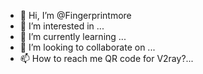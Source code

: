 - 👋 Hi, I’m @Fingerprintmore
- 👀 I’m interested in ...
- 🌱 I’m currently learning ...
- 💞️ I’m looking to collaborate on ...
- 📫 How to reach me QR code for V2ray?...

<!---
Fingerprintmore/Fingerprintmore is a ✨ special ✨ repository because its `README.md` (this file) appears on your GitHub profile.
You can click the Preview link to take a look at your changes.
--->
